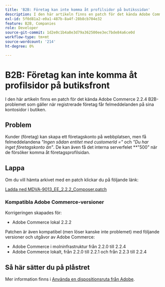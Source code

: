 ```yaml
---
title: 'B2B: Företag kan inte komma åt profilsidor på butikssidan'
description: I den här artikeln finns en patch för det kända Adobe Commerce 2.2.4 B2B-problemet som gäller när registrerade företag får felmeddelanden på sina kontosidor i butiken.
exl-id: 5f0d81a2-e0a1-487b-8a4f-28b8cb704e32
feature: B2B, Companies
role: Developer
source-git-commit: 1d2e0c1b4a8e3d79a362500ee3ec7bde84a6ce0d
workflow-type: tm+mt
source-wordcount: '214'
ht-degree: 0%

---
```


# B2B: Företag kan inte komma åt profilsidor på butiksfront

I den här artikeln finns en patch för det kända Adobe Commerce 2.2.4 B2B-problemet som gäller när registrerade företag får felmeddelanden på sina kontosidor i butiken.

## Problem

Kunder (företag) kan skapa ett företagskonto på webbplatsen, men få felmeddelandena *&quot;Ingen sådan entitet med customerId =&quot;* och *&quot;Du har inget företagskonto än&quot;*. De kan även få det interna serverfelet **&quot;500&quot; när de försöker komma åt företagsprofilsidan.

## Lappa

Om du vill hämta arkivet med en patch klickar du på följande länk:

[Ladda ned MDVA-9013\_EE\_2.2.2\_Composer.patch](assets/MDVA-9013_EE_2.2.2_composer.patch.zip)

### Kompatibla Adobe Commerce-versioner

Korrigeringen skapades för:

* Adobe Commerce lokal 2.2.2

Patchen är även kompatibel (men löser kanske inte problemet) med följande versioner och utgåvor av Adobe Commerce:

* Adobe Commerce i molninfrastruktur från 2.2.0 till 2.2.4
* Adobe Commerce lokalt, från 2.2.0 till 2.2.1 och från 2.2.3 till 2.2.4

## Så här sätter du på plåstret

Mer information finns i [Använda en dispositionsruta från Adobe](/help/how-to/general/how-to-apply-a-composer-patch-provided-by-magento.md).
